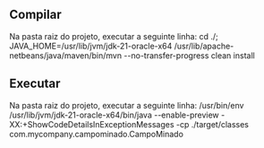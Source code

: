 ## Compilar
Na pasta raiz do projeto, executar a seguinte linha:
cd ./; JAVA_HOME=/usr/lib/jvm/jdk-21-oracle-x64 /usr/lib/apache-netbeans/java/maven/bin/mvn --no-transfer-progress clean install

## Executar
Na pasta raiz do projeto, executar a seguinte linha:
/usr/bin/env /usr/lib/jvm/jdk-21-oracle-x64/bin/java --enable-preview -XX:+ShowCodeDetailsInExceptionMessages -cp ./target/classes com.mycompany.campominado.CampoMinado 

